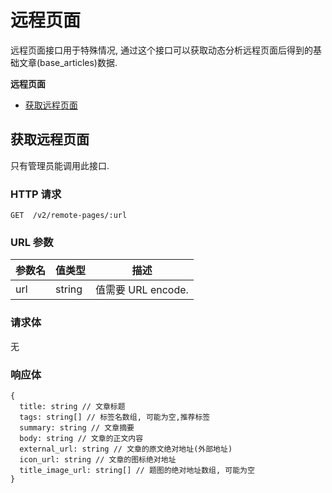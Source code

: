 # 远程页面

远程页面接口用于特殊情况, 通过这个接口可以获取动态分析远程页面后得到的基础文章(base_articles)数据.

**远程页面**
* [获取远程页面](#获取远程页面)

## 获取远程页面

只有管理员能调用此接口.

### HTTP 请求

```
GET  /v2/remote-pages/:url
```

### URL 参数

参数名 | 值类型    | 描述
----- | -------- | -----------
url   | string   | 值需要 URL encode.

### 请求体

无

### 响应体

```
{
  title: string // 文章标题
  tags: string[] // 标签名数组, 可能为空,推荐标签
  summary: string // 文章摘要
  body: string // 文章的正文内容
  external_url: string // 文章的原文绝对地址(外部地址)
  icon_url: string // 文章的图标绝对地址
  title_image_url: string[] // 题图的绝对地址数组, 可能为空
}
```
